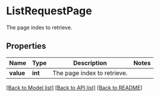 # ListRequestPage

The page index to retrieve.

## Properties
Name | Type | Description | Notes
------------ | ------------- | ------------- | -------------
**value** | **int** | The page index to retrieve. | 

[[Back to Model list]](../README.md#documentation-for-models) [[Back to API list]](../README.md#documentation-for-api-endpoints) [[Back to README]](../README.md)


